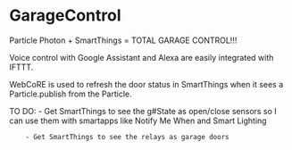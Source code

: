 # GarageControl
Particle Photon + SmartThings = TOTAL GARAGE CONTROL!!!

Voice control with Google Assistant and Alexa are easily integrated with IFTTT.

WebCoRE is used to refresh the door status in SmartThings when
it sees a Particle.publish from the Particle.

TO DO:  - Get SmartThings to see the g#State as open/close sensors so I can use them
          with smartapps like Notify Me When and Smart Lighting

        - Get SmartThings to see the relays as garage doors
